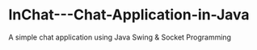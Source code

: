 # InChat---Chat-Application-in-Java
A simple chat application using Java Swing &amp; Socket Programming
